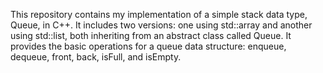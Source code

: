 This repository contains my implementation of a simple stack data type, Queue, in C++. It includes two versions: one using std::array and another using std::list, both inheriting from an abstract class called Queue. It provides the basic operations for a queue data structure: enqueue, dequeue, front, back, isFull, and isEmpty.
